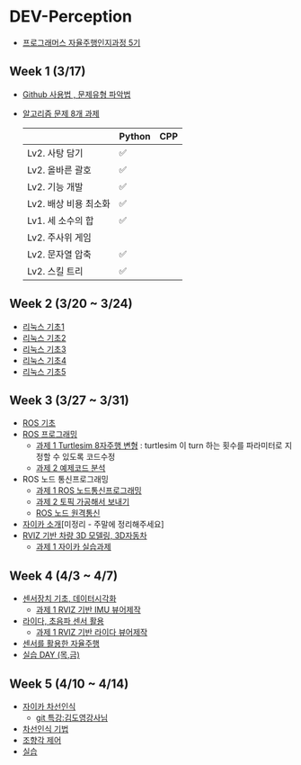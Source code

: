# DEV-Perception
- [프로그래머스 자율주행인지과정 5기](https://school.programmers.co.kr/learn/courses/16305/16305-5%EA%B8%B0-k-digital-training-%ED%94%84%EB%A1%9C%EA%B7%B8%EB%9E%98%EB%A8%B8%EC%8A%A4-%EC%9E%90%EC%9C%A8%EC%A3%BC%ED%96%89-%EB%8D%B0%EB%B8%8C%EC%BD%94%EC%8A%A4-perception)


## Week 1 (3/17)
- [Github 사용법 , 문제유형 파악법](./week1-1/)
- [알고리즘 문제 8개 과제](./week1-2/)

  |  | Python | CPP |
  | --- | --- | --- |
  | Lv2. 사탕 담기 | ✅ |  |
  | Lv2. 올바른 괄호 | ✅ |  |
  | Lv2. 기능 개발 | ✅ |  |
  | Lv2. 배상 비용 최소화 | ✅ |  |
  | Lv1. 세 소수의 합 | ✅ |  |
  | Lv2. 주사위 게임 |  |  |
  | Lv2. 문자열 압축 | ✅ |  |
  | Lv2. 스킬 트리 | ✅ |  |

## Week 2 (3/20 ~ 3/24)
- [리눅스 기초1](./week2/230320.md)
- [리눅스 기초2](./week2/230321.md)
- [리눅스 기초3](./week2/230322.md)
- [리눅스 기초4](./week2/230323.md)
- [리눅스 기초5](./week2/230324.md)

## Week 3 (3/27 ~ 3/31)
- [ROS 기초](./week3/230327.md)
- [ROS 프로그래밍](./week3/230328.md)
  - [과제 1 Turtlesim 8자주행 변형](./week3/230328_실습.md) : turtlesim 이 turn 하는 횟수를 파라미터로 지정할 수 있도록 코드수정
  - [과제 2 예제코드 분석](./week3/230328_실습.md)
- ROS 노드 통신프로그래밍
  - [과제 1 ROS 노드통신프로그래밍](./week3/230329_homework1.md) 
  - [과제 2 토픽 가공해서 보내기](./week3/230329_homework2.md)
  - [ROS 노드 원격통신](./week3/230329.md)
- [자이카 소개](./week3/230330.md)[미정리 - 주말에 정리해주세요]
- [RVIZ 기반 차량 3D 모델링, 3D자동차](./week3/230331.md)
  - [과제 1 자이카 실습과제](./week3/230331_자이카실습과제1.md)


## Week 4 (4/3 ~ 4/7)
- [센서장치 기초, 데이터시각화](./week4/230403.md)
  - [과제 1 RVIZ 기반 IMU 뷰어제작](./week4/week4-1/230403실습.md)
- [라이다, 초음파 센서 활용](./week4/230404.md)
  - [과제 1 RVIZ 기반 라이다 뷰어제작](./week4/week4-2/230404실습.md)
- [센서를 활용한 자율주행](./week4/230405.md)
- [실습 DAY (목,금)](./week4/week4-4,5)


## Week 5 (4/10 ~ 4/14)
- [자이카 차선인식](./week5/230410.md)
  - [git 특강:김도영강사님](./week5/Github특강.md)
- [차선인식 기법](./week5/230411.md)
- [조향각 제어](./week5/230412.md)
- [실습](./week5/230413-14.md)

